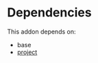 # Dependencies

This addon depends on:

- base
- [project](https://github.com/bringout/oca-ocb-project)
